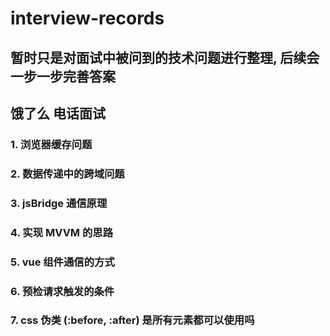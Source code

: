 # interview-records

## 暂时只是对面试中被问到的技术问题进行整理, 后续会一步一步完善答案

## 饿了么 电话面试

### 1. 浏览器缓存问题

### 2. 数据传递中的跨域问题

### 3. jsBridge 通信原理

### 4. 实现 MVVM 的思路

### 5. vue 组件通信的方式

### 6. 预检请求触发的条件

### 7. css 伪类 (:before, :after) 是所有元素都可以使用吗
